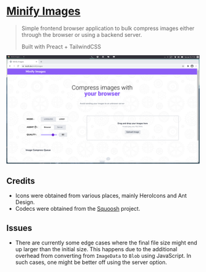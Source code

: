 # [Minify Images](https://leodh.dev/minifyimages)

> Simple frontend browser application to bulk compress images either through
> the browser or using a backend server.
>
> Built with Preact + TailwindCSS

![Screenshot](./screenshot.png)

## Credits

- Icons were obtained from various places, mainly HeroIcons and Ant Design.
- Codecs were obtained from the [Squoosh](https://github.com/GoogleChromeLabs/squoosh) project.

## Issues

- There are currently some edge cases where the final file size might end up larger than
  the initial size. This happens due to the additional overhead from
  converting from `ImageData` to `Blob` using JavaScript. In such cases, one might
  be better off using the server option.
